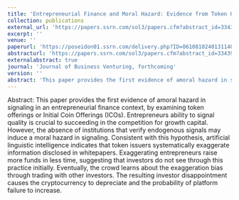 ```yaml
---
title: 'Entrepreneurial Finance and Moral Hazard: Evidence from Token Offerings'
collection: publications
external_url: 'https://papers.ssrn.com/sol3/papers.cfm?abstract_id=3343912'
excerpt: ''
venue: ''
paperurl: 'https://poseidon01.ssrn.com/delivery.php?ID=061081024013114026066021125008104014032053053031010004101023102030127022026094075124054054025045018036026018071127094123117011018000070045050023006075108095009004093050076009017075071029004069103067120081103093126014007068099126095001016023005027092026&EXT=pdf'
abstracturl: 'https://papers.ssrn.com/sol3/papers.cfm?abstract_id=3343912'
externalabstract: true
journal: 'Journal of Business Venturing, forthcoming'
version: ''
abstract: 'This paper provides the first evidence of amoral hazard in signaling in an entrepreneurial finance context, by examining token offerings or Initial Coin Offerings (ICOs). Entrepreneurs ability to signal quality is crucial to succeeding in the competition for growth capital. However, the absence of institutions that verify endogenous signals may induce a moral hazard in signaling. Consistent with this hypothesis, artificial linguistic intelligence indicates that token issuers systematically exaggerate information disclosed in whitepapers. Exaggerating entrepreneurs raise more funds in less time, suggesting that investors do not see through this practice initially. Eventually, the crowd learns about the exaggeration bias through trading with other investors. The resulting investor disappointment causes the cryptocurrency to depreciate and the probability of platform failure to increase.'
---
```


Abstract: This paper provides the first evidence of amoral hazard in signaling in an entrepreneurial finance context, by examining token offerings or Initial Coin Offerings (ICOs). Entrepreneurs ability to signal quality is crucial to succeeding in the competition for growth capital. However, the absence of institutions that verify endogenous signals may induce a moral hazard in signaling. Consistent with this hypothesis, artificial linguistic intelligence indicates that token issuers systematically exaggerate information disclosed in whitepapers. Exaggerating entrepreneurs raise more funds in less time, suggesting that investors do not see through this practice initially. Eventually, the crowd learns about the exaggeration bias through trading with other investors. The resulting investor disappointment causes the cryptocurrency to depreciate and the probability of platform failure to increase.
